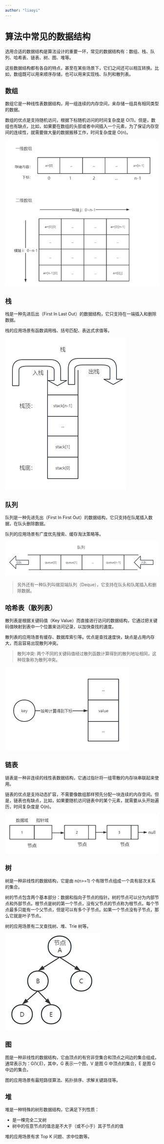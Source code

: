 ```yaml
---
author: "liaoyi"
---
```


# 算法中常见的数据结构

选用合适的数据结构是算法设计的重要一环，常见的数据结构有：数组、栈、队列、哈希表、链表、树、图、堆等。

这些数据结构都有各自的特点，甚至在某些场景下，它们之间还可以相互转换。比如，数组既可以用来顺序存储，也可以用来实现栈、队列和散列表。

## 数组

数组它是一种线性表数据结构，用一组连续的内存空间，来存储一组具有相同类型的数据。

数组的优点是支持随机访问，根据下标随机访问的时间复杂度是 O(1)。但是，数组也有缺点，比如，如果要在数组的头部或者中间插入一个元素，为了保证内存空间的连续性，就需要做大量的数据搬移工作，时间复杂度是 O(n)。

![](/algorithm/classic/arr.png)

## 栈

栈是一种先进后出（First In Last Out）的数据结构，它只支持在一端插入和删除数据。

栈的应用场景有函数调用栈、括号匹配、表达式求值等。

![](/algorithm/classic/stack.png)

## 队列

队列是一种先进先出（First In First Out）的数据结构，它只支持在队尾插入数据，在队头删除数据。

队列的应用场景有广度优先搜索、缓存淘汰策略等。

![](/algorithm/classic/queue.png)

> 另外还有一种队列叫做双端队列（Deque），它支持在队头和队尾插入和删除数据。

## 哈希表（散列表）

散列表是根据关键码值（Key Value）而直接进行访问的数据结构，它通过把关键码值映射到表中一个位置来访问记录，以加快查找的速度。

散列表的应用场景有缓存、数据库索引等。优点是查找速度快，缺点是占用内存大，而且容易出现散列冲突。

> 散列冲突: 两个不同的关键码值经过散列函数计算得到的散列地址相同，这种现象称为散列冲突。

![](/algorithm/classic/hash.png)

## 链表

链表是一种非连续的线性表数据结构，它通过指针将一组零散的内存块串联起来使用。

链表的优点是支持动态扩容，不需要像数组那样预先分配一块连续的内存空间。但是，链表也有缺点，比如，如果要随机访问链表中的某个元素，就需要从头开始遍历，时间复杂度是 O(n)。

![](/algorithm/classic/link.png)

## 树

树是一种非线性的数据结构，它是由 n(n>=1) 个有限节点组成一个具有层次关系的集合。

树的节点包含两个基本部分：数据和指向子节点的指针。树的节点可以分为内部节点和外部节点。根节点是树的第一个节点，没有父节点的节点称为根节点。每个节点最多只能有一个父节点，但是可以有多个子节点。如果一个节点没有子节点，那么它就是叶子节点。

树的应用场景有二叉查找树、堆、Trie 树等。

![](/algorithm/classic/tree.png)

## 图

图是一种非线性的数据结构，它由顶点的有穷非空集合和顶点之间边的集合组成，通常表示为：G(V,E)，其中，G 表示一个图，V 是图 G 中顶点的集合，E 是图 G 中边的集合。

图的应用场景有最短路径算法、拓扑排序、求解关键路径等。

## 堆

堆是一种特殊的树形数据结构，它满足下列性质：

- 是一棵完全二叉树
- 树中的任意节点的值总是不大于（或不小于）其子节点的值

堆的应用场景有求 Top K 问题、求中位数等。
